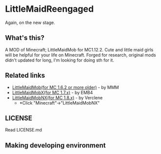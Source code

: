 # LittleMaidReengaged
Again, on the new stage.

## What's this?
A MOD of Minecraft; LittleMaidMob for MC1.12.2. Cute and little maid girls will be helpful for your life on Minecraft.
Forged for research, original mods didn't updated for long, I'm looking for doing sth for it. 

## Related links
* [LittleMaidMob(for MC 1.6.2 or more older)](http://forum.minecraftuser.jp/viewtopic.php?t=176) - by MMM
* [LittleMaidMobX(for MC 1.7.x)](http://forum.minecraftuser.jp/viewtopic.php?t=23347) - by EMB4
* [LittleMaidMobNX(for MC 1.8.x)](http://el-blacklab.net/) - by Verclene
  + \*Click "Minecraft"->"LittleMaidMobNX"

## LICENSE
Read LICENSE.md

## Making developing environment
